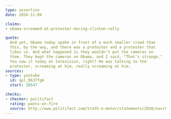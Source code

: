 ```yaml
---
type: assertion
date: 2016-11-04

claims:
- obama-screamed-at-protester-during-clinton-rally

quote:
  And yet, Obama today spoke in front of a much smaller crowd than
  this, by the way, and there was a protester and a protester that
  likes us. And what happened is they wouldn't put the cameras on
  them. They kept the cameras on Obama, and I said, "That's strange."
  You saw it today on television, right? He was talking to the
  protester, screaming at him, really screaming at him.
sources:
- type: youtube
  id: qpl_D637fgA
  start: 10547

checks:
- checker: politifact
  rating: pants-on-fire
  source: http://www.politifact.com/truth-o-meter/statements/2016/nov/06/donald-trump/donald-trumps-pants-fire-claim-obama-screamed-prot/
---
```


